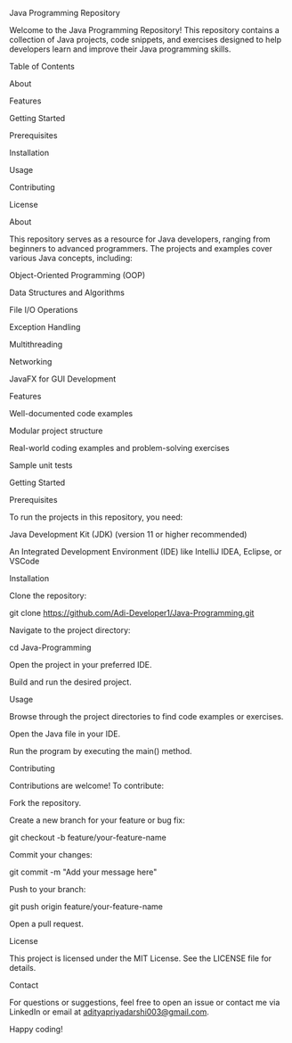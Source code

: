 Java Programming Repository

Welcome to the Java Programming Repository! This repository contains a collection of Java projects, code snippets, and exercises designed to help developers learn and improve their Java programming skills.

Table of Contents

About

Features

Getting Started

Prerequisites

Installation

Usage



Contributing

License

About

This repository serves as a resource for Java developers, ranging from beginners to advanced programmers. The projects and examples cover various Java concepts, including:

Object-Oriented Programming (OOP)

Data Structures and Algorithms

File I/O Operations

Exception Handling

Multithreading

Networking

JavaFX for GUI Development

Features

Well-documented code examples

Modular project structure

Real-world coding examples and problem-solving exercises

Sample unit tests

Getting Started

Prerequisites

To run the projects in this repository, you need:

Java Development Kit (JDK) (version 11 or higher recommended)

An Integrated Development Environment (IDE) like IntelliJ IDEA, Eclipse, or VSCode

Installation

Clone the repository:

git clone https://github.com/Adi-Developer1/Java-Programming.git

Navigate to the project directory:

cd Java-Programming

Open the project in your preferred IDE.

Build and run the desired project.

Usage

Browse through the project directories to find code examples or exercises.

Open the Java file in your IDE.

Run the program by executing the main() method.


Contributing

Contributions are welcome! To contribute:

Fork the repository.

Create a new branch for your feature or bug fix:

git checkout -b feature/your-feature-name

Commit your changes:

git commit -m "Add your message here"

Push to your branch:

git push origin feature/your-feature-name

Open a pull request.

License

This project is licensed under the MIT License. See the LICENSE file for details.

Contact

For questions or suggestions, feel free to open an issue or contact me via LinkedIn or email at adityapriyadarshi003@gmail.com.

Happy coding!
